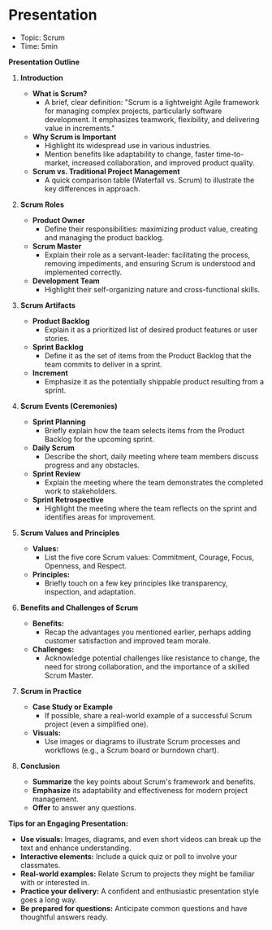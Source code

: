 # Presentation

- Topic: Scrum
- Time: 5min

**Presentation Outline**

1. **Introduction**

   - **What is Scrum?**
     - A brief, clear definition: "Scrum is a lightweight Agile framework for managing complex projects, particularly software development. It emphasizes teamwork, flexibility, and delivering value in increments."
   - **Why Scrum is Important**
     - Highlight its widespread use in various industries.
     - Mention benefits like adaptability to change, faster time-to-market, increased collaboration, and improved product quality.
   - **Scrum vs. Traditional Project Management**
     - A quick comparison table (Waterfall vs. Scrum) to illustrate the key differences in approach.

2. **Scrum Roles**

   - **Product Owner**
     - Define their responsibilities: maximizing product value, creating and managing the product backlog.
   - **Scrum Master**
     - Explain their role as a servant-leader: facilitating the process, removing impediments, and ensuring Scrum is understood and implemented correctly.
   - **Development Team**
     - Highlight their self-organizing nature and cross-functional skills.

3. **Scrum Artifacts**

   - **Product Backlog**
     - Explain it as a prioritized list of desired product features or user stories.
   - **Sprint Backlog**
     - Define it as the set of items from the Product Backlog that the team commits to deliver in a sprint.
   - **Increment**
     - Emphasize it as the potentially shippable product resulting from a sprint.

4. **Scrum Events (Ceremonies)**

   - **Sprint Planning**
     - Briefly explain how the team selects items from the Product Backlog for the upcoming sprint.
   - **Daily Scrum**
     - Describe the short, daily meeting where team members discuss progress and any obstacles.
   - **Sprint Review**
     - Explain the meeting where the team demonstrates the completed work to stakeholders.
   - **Sprint Retrospective**
     - Highlight the meeting where the team reflects on the sprint and identifies areas for improvement.

5. **Scrum Values and Principles**

   - **Values:**
     - List the five core Scrum values: Commitment, Courage, Focus, Openness, and Respect.
   - **Principles:**
     - Briefly touch on a few key principles like transparency, inspection, and adaptation.

6. **Benefits and Challenges of Scrum**

   - **Benefits:**
     - Recap the advantages you mentioned earlier, perhaps adding customer satisfaction and improved team morale.
   - **Challenges:**
     - Acknowledge potential challenges like resistance to change, the need for strong collaboration, and the importance of a skilled Scrum Master.

7. **Scrum in Practice**

   - **Case Study or Example**
     - If possible, share a real-world example of a successful Scrum project (even a simplified one).
   - **Visuals:**
     - Use images or diagrams to illustrate Scrum processes and workflows (e.g., a Scrum board or burndown chart).

8. **Conclusion**
   - **Summarize** the key points about Scrum's framework and benefits.
   - **Emphasize** its adaptability and effectiveness for modern project management.
   - **Offer** to answer any questions.

**Tips for an Engaging Presentation:**

- **Use visuals:** Images, diagrams, and even short videos can break up the text and enhance understanding.
- **Interactive elements:** Include a quick quiz or poll to involve your classmates.
- **Real-world examples:** Relate Scrum to projects they might be familiar with or interested in.
- **Practice your delivery:** A confident and enthusiastic presentation style goes a long way.
- **Be prepared for questions:** Anticipate common questions and have thoughtful answers ready.
